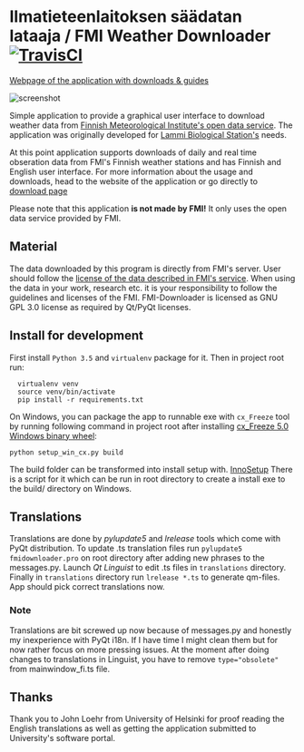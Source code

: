 Ilmatieteenlaitoksen säädatan lataaja / FMI Weather Downloader [![TravisCI](https://travis-ci.org/Tumetsu/FMI-weather-downloader.svg?branch=master)](https://travis-ci.org/Tumetsu/FMI-weather-downloader)
==============================

[Webpage of the application with downloads & guides](http://tumetsu.github.io/FMI-weather-downloader/)

![screenshot](http://imgur.com/JXkV9Li.png)

Simple application to provide a graphical user interface to download weather data from [Finnish Meteorological Institute's open data service](https://ilmatieteenlaitos.fi/avoin-data). The application was originally developed for [Lammi Biological Station's](http://www.helsinki.fi/lammi/) needs.

At this point application supports downloads of daily and real time obseration data from FMI's Finnish weather stations and has Finnish and English user interface. For more information about the usage and downloads, head to the website of the application or go directly to [download page](https://github.com/Tumetsu/Ilmatieteenlaitoksen-saadata-lataaja/releases)

Please note that this application **is not made by FMI!** It only uses the open data service provided by FMI.


Material
---------
The data downloaded by this program is directly from FMI's server. User should follow the [license of the data described in FMI's service](http://ilmatieteenlaitos.fi/avoin-data-lisenssi). When using the data in your work, research etc. it is your responsibility to follow the guidelines and licenses of the FMI.
FMI-Downloader is licensed as GNU GPL 3.0 license as required by Qt/PyQt licenses.

Install for development
--------------------

First install `Python 3.5` and `virtualenv` package for it. Then in project root run:
```
  virtualenv venv
  source venv/bin/activate
  pip install -r requirements.txt
```

On Windows, you can package the app to runnable exe with `cx_Freeze` tool by running following command in project root
after installing [cx_Freeze 5.0 Windows binary wheel](https://github.com/sekrause/cx_Freeze-Wheels):

    python setup_win_cx.py build
The build folder can be transformed into install setup with. [InnoSetup](http://www.jrsoftware.org/isinfo.php) There is a script for it which
can be run in root directory to create a install exe to the build/ directory on Windows.

Translations
--------------
Translations are done by *pylupdate5* and *lrelease* tools which come with PyQt distribution. To update .ts translation files
run `pylupdate5 fmidownloader.pro` on root directory after adding new phrases to the messages.py. Launch *Qt Linguist* to edit
.ts files in `translations` directory. Finally in `translations` directory run `lrelease *.ts` to generate qm-files. App should pick correct translations now.

### Note
Translations are bit screwed up now because of messages.py and honestly my inexperience with PyQt i18n. If I have time I might clean them but
for now rather focus on more pressing issues. At the moment after doing changes to translations in Linguist, you have to remove `type="obsolete"` from
mainwindow_fi.ts file.

Thanks
---------
Thank you to John Loehr from University of Helsinki for proof reading the English translations as well as getting the application submitted to University's software portal.
